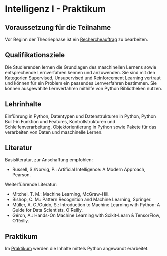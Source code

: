 # Intelligenz I - Praktikum

## Voraussetzung für die Teilnahme

Vor Beginn der Theoriephase ist ein [Rechercheauftrag](./rechercheauftrag/README.md) zu bearbeiten.

## Qualifikationsziele

Die Studierenden lernen die Grundlagen des maschinellen Lernens sowie entsprechende Lernverfahren kennen und anzuwenden. Sie sind mit den Kategorien Supervised, Unsupervised und Reinforcement Learning vertraut und können für ein Problem ein passendes Lernverfahren bestimmen. Sie können ausgewählte Lernverfahren mithilfe von Python Bibliotheken nutzen.

## Lehrinhalte

Einführung in Python, Datentypen und Datenstrukturen in Python, Python Built-in Funktion und Features, Kontrollstrukturen und Schleifenverarbeitung, Objektorientierung in Python sowie Pakete für das verarbeiten von Daten und maschinelle Lernen.

## Literatur

Basisliteratur, zur Anschaffung empfohlen:
* Russell, S./Norvig, P.: Artificial Intelligence: A Modern Approach, Pearson.

Weiterführende Literatur:
* Mitchel, T. M.: Machine Learning, McGraw-Hill.
* Bishop, C. M.: Pattern Recognition and Machine Learning, Springer.
* Müller, A. C./Guido, S.: Introduction to Machine Learning with Python: A Guide for Data Scientists, O'Reilly.
* Géron, A.: Hands-On Machine Learning with Scikit-Learn & TensorFlow, O’Reilly.

## Praktikum

Im [Praktikum](./praktikum/README.md) werden die Inhalte mittels Python angewandt erarbeitet.